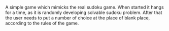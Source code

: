 A simple game which mimicks the real sudoku game. 
When started it hangs for a time, as it is randomly developing solvable sudoku problem.
After that the user needs to put a number of choice at the place of blank place, according to the rules of the game.
